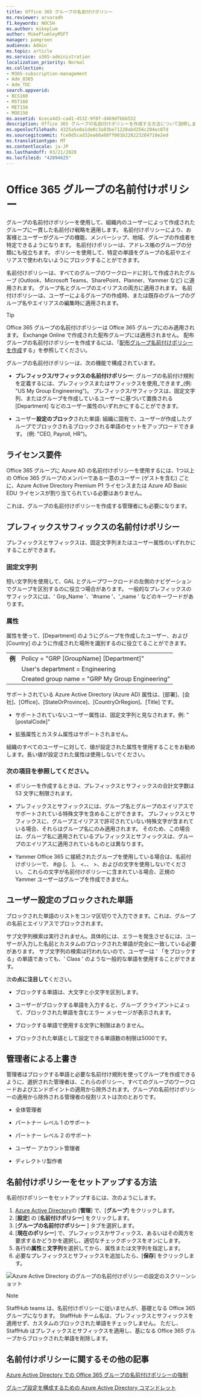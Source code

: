 ```yaml
---
title: Office 365 グループの名前付けポリシー
ms.reviewer: arvaradh
f1.keywords: NOCSH
ms.author: mikeplum
author: MikePlumleyMSFT
manager: pamgreen
audience: Admin
ms.topic: article
ms.service: o365-administration
localization_priority: Normal
ms.collection:
- M365-subscription-management
- Adm_O365
- Adm_TOC
search.appverid:
- BCS160
- MST160
- MET150
- MOE150
ms.assetid: 6ceca4d3-cad1-4532-9f0f-d469dfbbb552
description: Office 365 グループの名前付けポリシーを作成する方法について説明します。
ms.openlocfilehash: 4325a5e0a1de0c3a83be71220abd256c204ec07d
ms.sourcegitcommit: fce0d5cad32ea60a08ff001b228223284710e2ed
ms.translationtype: MT
ms.contentlocale: ja-JP
ms.lasthandoff: 03/21/2020
ms.locfileid: "42894625"
---
```

# <a name="office-365-groups-naming-policy"></a>Office 365 グループの名前付けポリシー

グループの名前付けポリシーを使用して、組織内のユーザーによって作成されたグループに一貫した名前付け戦略を適用します。 名前付けポリシーにより、お客様とユーザーがグループの機能、メンバーシップ、地域、グループの作成者を特定できるようになります。 名前付けポリシーは、アドレス帳のグループの分類にも役立ちます。 ポリシーを使用して、特定の単語をグループの名前やエイリアスで使われないようにブロックすることができます。

名前付けポリシーは、すべてのグループのワークロードに対して作成されたグループ (Outlook、Microsoft Teams、SharePoint、Planner、Yammer など) に適用されます。 グループ名とグループのエイリアスの両方に適用されます。 名前付けポリシーは、ユーザーによるグループの作成時、または既存のグループのグループ名やエイリアスの編集時に適用されます。

> [!TIP]
> Office 365 グループの名前付けポリシーは Office 365 グループにのみ適用されます。 Exchange Online で作成された配布グループには適用されません。 配布グループの名前付けポリシーを作成するには、「[配布グループ名前付けポリシーを作成](https://docs.microsoft.com/exchange/recipients-in-exchange-online/manage-distribution-groups/create-group-naming-policy)する」を参照してください。

グループの名前付けポリシーは、次の機能で構成されています。

- **プレフィックス/サフィックスの名前付けポリシー**: グループの名前付け規則を定義するには、プレフィックスまたはサフィックスを使用\_できます\_(例: "US My Group Engineering")。 プレフィックス/サフィックスは、固定文字列、またはグループを作成しているユーザーに基づいて置換される [Department] などのユーザー属性のいずれかにすることができます。

- ユーザー**設定のブロック**された単語: 組織に固有で、ユーザーが作成したグループでブロックされるブロックされる単語のセットをアップロードできます。 (例: "CEO, Payroll, HR")。

## <a name="licensing-requirements"></a>ライセンス要件

Office 365 グループに Azure AD の名前付けポリシーを使用するには、1つ以上の Office 365 グループのメンバーである一意のユーザー (ゲストを含む) ごとに、Azure Active Directory Premium P1 ライセンスまたは Azure AD Basic EDU ライセンスが割り当てられている必要はありません。

これは、グループの名前付けポリシーを作成する管理者にも必要になります。

## <a name="prefix-suffix-naming-policy"></a>プレフィックスサフィックスの名前付けポリシー

プレフィックスとサフィックスは、固定文字列またはユーザー属性のいずれかにすることができます。

### <a name="fixed-strings"></a>固定文字列

短い文字列を使用して、GAL とグループワークロードの左側のナビゲーションでグループを区別するのに役立つ場合があります。 一般的なプレフィックスのサフィックスには、' Grp\_Name '、'\#name '、'\_name ' などのキーワードがあります。

### <a name="attributes"></a>属性

属性を使って、[Department] のようにグループを作成したユーザー、および [Country] のように作成された場所を識別するのに役立てることができます。

|||
|:-----|:-----|
|**例**|Policy = "GRP [GroupName] [Department]"|
||User's department = Engineering|
||Created group name = "GRP My Group Engineering"|

サポートされている Azure Active Directory (Azure AD) 属性は、[部署]、[会社]、[Office]、[StateOrProvince]、[CountryOrRegion]、[Title] です。

- サポートされていないユーザー属性は、固定文字列と見なされます。例: "[postalCode]"

- 拡張属性とカスタム属性はサポートされません。

組織のすべてのユーザーに対して、値が設定された属性を使用することをお勧めします。長い値が設定された属性は使用しないでください。

### <a name="things-to-look-out-for"></a>次の項目を参照してください。

- ポリシーを作成するときは、プレフィックスとサフィックスの合計文字数は 53 文字に制限されます。

- プレフィックスとサフィックスには、グループ名とグループのエイリアスでサポートされている特殊文字を含めることができます。 プレフィックスとサフィックスに、グループエイリアスで許可されていない特殊文字が含まれている場合、それらはグループ名にのみ適用されます。 そのため、この場合は、グループ名に適用されているプレフィックスとサフィックスは、グループのエイリアスに適用されているものとは異なります。

- Yammer Office 365 に接続されたグループを使用している場合は、名前付けポリシーで、 \#@ \[、 \]、 \<、、 \>、およびの文字を使用しないでください。 これらの文字が名前付けポリシーに含まれている場合、正規の Yammer ユーザーはグループを作成できません。

## <a name="custom-blocked-words"></a>ユーザー設定のブロックされた単語

ブロックされた単語のリストをコンマ区切りで入力できます。これは、グループの名前とエイリアスでブロックされます。

サブ文字列検索は実行されません。具体的には、エラーを発生させるには、ユーザーが入力した名前とカスタムのブロックされた単語が完全に一致している必要があります。 サブ文字列の検索は行われないので、ユーザーは ' 「をブロックする」の単語であっても、' Class ' のような一般的な単語を使用することができます。

次**の点に注目して**ください。

- ブロックする単語は、大文字と小文字を区別します。

- ユーザーがブロックする単語を入力すると、グループ クライアントによって、ブロックされた単語を含むエラー メッセージが表示されます。

- ブロックする単語で使用する文字に制限はありません。

- ブロックされた単語として設定できる単語数の制限は5000です。

## <a name="admin-override"></a>管理者による上書き

管理者はブロックする単語と必要な名前付け規則を使ってグループを作成できるように、選択された管理者は、これらのポリシー、すべてのグループのワークロードおよびエンドポイントの適用から除外されます。グループの名前付けポリシーの適用から除外される管理者の役割リストは次のとおりです。

- 全体管理者

- パートナー レベル 1 のサポート

- パートナー レベル 2 のサポート

- ユーザー アカウント管理者

- ディレクトリ製作者

## <a name="how-to-set-up-the-naming-policy"></a>名前付けポリシーをセットアップする方法

名前付けポリシーをセットアップするには、次のようにします。

1. [Azure Active Directory](https://aad.portal.azure.com)の [**管理**] で、[**グループ**] をクリックします。
2. [**設定**] の [**名前付けポリシー**] をクリックします。
3. [**グループの名前付けポリシー** ] タブを選択します。
4. [**現在のポリシー**] で、プレフィックスかサフィックス、あるいはその両方を要求するかどうかを選択し、適切なチェックボックスをオンにします。
5. 各行の**属性**と**文字列**を選択してから、属性または文字列を指定します。
6. 必要なプレフィックスとサフィックスを追加したら、[**保存**] をクリックします。

![Azure Active Directory のグループの名前付けポリシーの設定のスクリーンショット](../../media/groups-naming-policy-azure.png)

> [!NOTE]
> StaffHub teams は、名前付けポリシーに従いませんが、基礎となる Office 365 グループになります。 StaffHub チーム名は、プレフィックスとサフィックスを適用せず、カスタムのブロックされた単語をチェックしません。 ただし、StaffHub はプレフィックスとサフィックスを適用し、基になる Office 365 グループからブロックされた単語を削除します。

## <a name="more-articles-on-naming-policy"></a>名前付けポリシーに関するその他の記事

[Azure Active Directory での Office 365 グループの名前付けポリシーの強制](https://go.microsoft.com/fwlink/?linkid=868340)

[グループ設定を構成するための Azure Active Directory コマンドレット](https://go.microsoft.com/fwlink/?linkid=868341)
